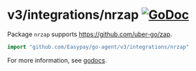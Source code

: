 # v3/integrations/nrzap [![GoDoc](https://godoc.org/github.com/Easypay/go-agent/v3/integrations/nrzap?status.svg)](https://godoc.org/github.com/Easypay/go-agent/v3/integrations/nrzap)

Package `nrzap` supports https://github.com/uber-go/zap.

```go
import "github.com/Easypay/go-agent/v3/integrations/nrzap"
```

For more information, see
[godocs](https://godoc.org/github.com/Easypay/go-agent/v3/integrations/nrzap).

